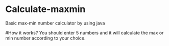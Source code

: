 # Calculate-maxmin
Basic max-min number calculator by using java

#How it works?
You should enter 5 numbers and it will calculate the max or min number according to your choice.

